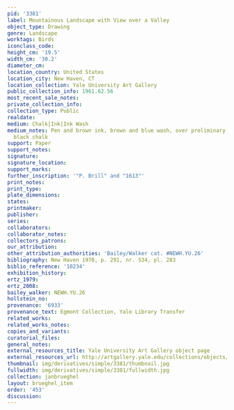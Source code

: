 ```yaml
---
pid: '3381'
label: Mountainous Landscape with View over a Valley
object_type: Drawing
genre: Landscape
worktags: Birds
iconclass_code:
height_cm: '19.5'
width_cm: '30.2'
diameter_cm:
location_country: United States
location_city: New Haven, CT
location_collection: Yale University Art Gallery
public_collection_info: 1961.62.56
most_recent_sale_notes:
private_collection_info:
collection_type: Public
realdate:
medium: Chalk|Ink|Ink Wash
medium_notes: Pen and brown ink, brown and blue wash, over preliminary drawing in
  black chalk
support: Paper
support_notes:
signature:
signature_location:
support_marks:
further_inscription: '"P. Brill" and "1613"'
print_notes:
print_type:
plate_dimensions:
states:
printmaker:
publisher:
series:
collaborators:
collaborator_notes:
collectors_patrons:
our_attribution:
other_attribution_authorities: 'Bailey/Walker cat. #NEWH.YU.26'
bibliography: New Haven 1970, p. 291, nr. 534, pl. 283
biblio_reference: '10234'
exhibition_history:
ertz_1979:
ertz_2008:
bailey_walker: NEWH.YU.26
hollstein_no:
provenance: '6933'
provenance_text: Egmont Collection, Yale Library Transfer
related_works:
related_works_notes:
copies_and_variants:
curatorial_files:
general_notes:
external_resources_title: Yale University Art Gallery object page
external_resources_url: http://artgallery.yale.edu/collections/objects/58615
thumbnail: img/derivatives/simple/3381/thumbnail.jpg
fullwidth: img/derivatives/simple/3381/fullwidth.jpg
collection: janbrueghel
layout: brueghel_item
order: '453'
discussion:
---
```

